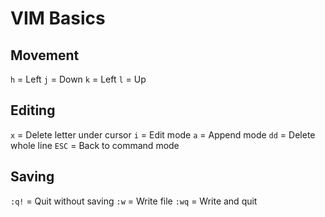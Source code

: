 # VIM Basics

## Movement

`h` = Left
`j` = Down
`k` = Left
`l` = Up

## Editing
`x` = Delete letter under cursor
`i` = Edit mode
`a` = Append mode
`dd` = Delete whole line
`ESC` = Back to command mode

## Saving
`:q!` = Quit without saving
`:w` = Write file
`:wq` = Write and quit


